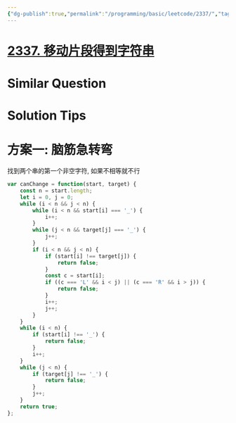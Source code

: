 ```yaml
---
{"dg-publish":true,"permalink":"/programming/basic/leetcode/2337/","tags":["leetcode/pointer/double","leetcode/brainteasers","leetcode/unsolved"]}
---
```



# [2337. 移动片段得到字符串](https://leetcode.cn/problems/move-pieces-to-obtain-a-string/)

# Similar Question

# Solution Tips

# 方案一: 脑筋急转弯

找到两个串的第一个非空字符, 如果不相等就不行

```js
var canChange = function(start, target) {
    const n = start.length;
    let i = 0, j = 0;
    while (i < n && j < n) {
        while (i < n && start[i] === '_') {
            i++;
        }
        while (j < n && target[j] === '_') {
            j++;
        }
        if (i < n && j < n) {
            if (start[i] !== target[j]) {
                return false;
            }
            const c = start[i];
            if ((c === 'L' && i < j) || (c === 'R' && i > j)) {
                return false;
            }
            i++;
            j++;
        }
    }
    while (i < n) {
        if (start[i] !== '_') {
            return false;
        }
        i++;
    }
    while (j < n) {
        if (target[j] !== '_') {
            return false;
        }
        j++;
    }
    return true;
};
```
